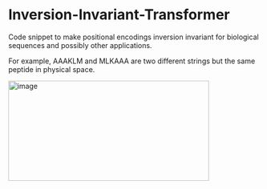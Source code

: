 # Inversion-Invariant-Transformer
Code snippet to make positional encodings inversion invariant for biological sequences and possibly other applications.

For example, AAAKLM and MLKAAA are two different strings but the same peptide in physical space.

<img width="400" height="200" alt="image" src="https://github.com/user-attachments/assets/62acc643-b06f-4cba-835b-3cca18dd1a27" />
